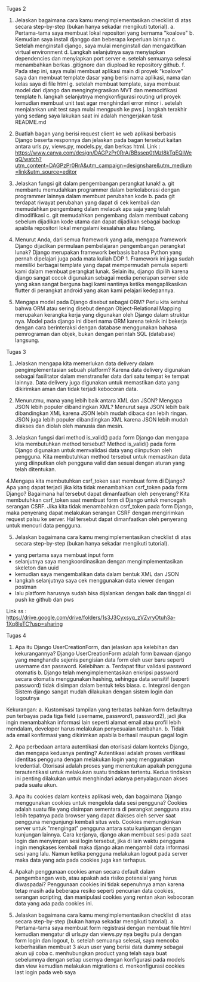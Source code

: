 Tugas 2
1. Jelaskan bagaimana cara kamu mengimplementasikan checklist di atas secara step-by-step (bukan hanya sekadar mengikuti tutorial).
a. Pertama-tama saya membuat lokal repositori yang bernama "koalove"
b. Kemudian saya install djanggo dan beberapa keperluan lainnya
c. Setelah menginstall django, saya mulai menginstall dan mengaktifkan virtual environment 
d. Langkah selanjutnya saya menyiapkan dependencies dan menyiapkan port server
e. setelah semuanya selesai menambahkan berkas .gitignore dan diupload ke repository github.
f. Pada step ini, saya mulai membuat aplikasi main di proyek "koalove" saya dan membuat template dasar yang berisi nama aplikasi, nama dan kelas saya di file html
g. setelah membuat template, saya membuat model dari django dan mengingtegrasikan MVT dan memodifikasi template
h. langkah selanjutnya mengkonfigurasi routing url proyek kemudian membuat unit test agar menghindari error minor
i. setelah menjalankan unit test saya mulai mengpush ke pws 
j. langkah terakhir yang sedang saya lakukan saat ini adalah mengerjakan task README.md

2. Buatlah bagan yang berisi request client ke web aplikasi berbasis Django beserta responnya dan jelaskan pada bagan tersebut kaitan antara urls.py, views.py, models.py, dan berkas html.
Link : https://www.canva.com/design/DAGPzPr0RrA/BBssep0tMzI8kTqEQIWeqQ/watch?utm_content=DAGPzPr0RrA&utm_campaign=designshare&utm_medium=link&utm_source=editor

3. Jelaskan fungsi git dalam pengembangan perangkat lunak!
a. git membantu memudahkan programmer dalam berkolaborasi dengan programmer lainnya dalam membuat perubahan kode
b. pada git terdapat riwayat perubahan yang dapat di cek kembali dan memudahkan pengembang dalam melacak apa saja yang telah dimodifikasi
c. git memudahkan pengembang dalam membuat cabang sebelum dijadikan kode utama dan dapat dijadikan sebagai backup apabila repositori lokal mengalami kesalahan atau hilang.

4. Menurut Anda, dari semua framework yang ada, mengapa framework Django dijadikan permulaan pembelajaran pengembangan perangkat lunak?
Django merupakan framework berbasis bahasa Python yang pernah dipelajari juga pada mata kuliah DDP 1. Framework ini juga sudah memiliki berbagai template yang dapat mempermudah pemula seperti kami dalam membuat perangkat lunak. Selain itu, django dipilih karena django sangat cocok digunakan sebagai media penerapan server side yang akan sangat berguna bagi kami nantinya ketika mengaplikasikan flutter di perangkat android yang akan kami pelajari kedepannya.

5. Mengapa model pada Django disebut sebagai ORM?
Perlu kita ketahui bahwa ORM atau sering disebut dengan Object-Relational Mapping merupakan kerangka kerja yang digunakan oleh Django dalam struktur nya. Model pada django ini diberi nama ORM karena teknik ini bekerja dengan cara berinteraksi dengan database menggunakan bahasa pemrograman dan objek, bukan dengan perintah SQL (database) langsung.

Tugas 3
1. Jelaskan mengapa kita memerlukan data delivery dalam pengimplementasian sebuah platform?
Karena data delivery digunakan sebagai fasilitator dalam menstransfer data dari satu tempat ke tempat lainnya. Data delivery juga digunakan untuk memastikan data yang dikirimkan aman dan tidak terjadi kebocoran data.

2. Menurutmu, mana yang lebih baik antara XML dan JSON? Mengapa JSON lebih populer dibandingkan XML?
Menurut saya JSON lebih baik dibandingkan XML karena JSON lebih mudah dibaca dan lebih ringan. JSON juga lebih populer dibandingkan XML karena JSON lebih mudah diakses dan diolah oleh manusia dan mesin.

3. Jelaskan fungsi dari method is_valid() pada form Django dan mengapa kita membutuhkan method tersebut?
Method is_valid() pada form Django digunakan untuk memvalidasi data yang diinputkan oleh pengguna. Kita membutuhkan method tersebut untuk memastikan data yang diinputkan oleh pengguna valid dan sesuai dengan aturan yang telah ditentukan.

4.Mengapa kita membutuhkan csrf_token saat membuat form di Django? Apa yang dapat terjadi jika kita tidak menambahkan csrf_token pada form Django? Bagaimana hal tersebut dapat dimanfaatkan oleh penyerang?
Kita membutuhkan csrf_token saat membuat form di Django untuk mencegah serangan CSRF. Jika kita tidak menambahkan csrf_token pada form Django, maka penyerang dapat melakukan serangan CSRF dengan mengirimkan request palsu ke server. Hal tersebut dapat dimanfaatkan oleh penyerang untuk mencuri data pengguna. 

5. Jelaskan bagaimana cara kamu mengimplementasikan checklist di atas secara step-by-step (bukan hanya sekadar mengikuti tutorial).
- yang pertama saya membuat input form
- selanjutnya saya mengkoordinasikan dengan mengimplementasikan skeleton dan uuid 
- kemudian saya mengembalikan data dalam bentuk XML dan JSON 
- langkah selanjutnya saya cek menggunakan data viewer dengan postman
- lalu platform harusnya sudah bisa dijalankan dengan baik dan tinggal di push ke github dan pws

Link ss : https://drive.google.com/drive/folders/1s3J3Cyxsyq_zVZvryOtuh3a-1Xq8leTC?usp=sharing

Tugas 4 
1. Apa itu Django UserCreationForm, dan jelaskan apa kelebihan dan kekurangannya?
Django UserCreationForm adalah form bawaan django yang menghandle sejenis pengisian data form oleh user baru seperti username dan password. 
Kelebihan:
a. Terdapat fitur validasi password otomatis
b. Django telah mengimplementasikan enkripsi password secara otomatis menggunakan hashing, sehingga data sensitif (seperti password) tidak disimpan dalam bentuk teks biasa.
c. Integrasi dengan Sistem django sangat mudah dilakukan dengan sistem login dan logoutnya 

Kekurangan:
a. Kustomisasi tampilan yang terbatas bahkan form defaultnya pun terbayas pada tiga field (username, password1, password2), jadi jika ingin menambahkan informasi lain seperti alamat email atau profil lebih mendalam, developer harus melakukan penyesuaian tambahan.
b. Tidak ada email konfirmasi yang dikirimkan apabila berhasil maupun gagal login 

2. Apa perbedaan antara autentikasi dan otorisasi dalam konteks Django, dan mengapa keduanya penting?
Autentikasi adalah proses verifikasi identitas pengguna dengan melakukan login yang menggunakan kredential. Otorisasi adalah proses yang menentukan apakah pengguna terautentikasi untuk melakukan suatu tindakan tertentu. Kedua tindakan ini penting dilakukan untuk menghindari adanya penyalagunaan akses pada suatu akun. 

3. Apa itu cookies dalam konteks aplikasi web, dan bagaimana Django menggunakan cookies untuk 
mengelola data sesi pengguna?
Cookies adalah suatu file yang disimpan sementara di perangkat pengguna atau lebih tepatnya pada browser yang dapat diakses oleh server saat pengguna mengunjungi kembali situs web. Cookies memungkinkan server untuk "mengingat" pengguna antara satu kunjungan dengan kunjungan lainnya. Cara kerjanya, django akan membuat sesi pada saat login dan menyimpan sesi login tersebut, jika di lain waktu pengguna ingin mengkases kembali maka django akan mengambil data informasi sesi yang lalu. Namun ketika pengguna melakukan logout pada server maka data yang ada pada cookies juga kan terhapus.

4. Apakah penggunaan cookies aman secara default dalam pengembangan web, atau apakah ada risiko potensial yang harus diwaspadai?
Penggunaan cookies ini tidak sepenuhnya aman karena tetap masih ada beberapa resiko seperti pencurian data cookies, serangan scripting, dan manipulasi cookies yang rentan akan kebocoran data yang ada pada cookies ini. 

5. Jelaskan bagaimana cara kamu mengimplementasikan checklist di atas secara step-by-step (bukan hanya sekadar mengikuti tutorial).
a. Pertama-tama saya membuat form registrasi dengan membuat file html kemudian mengatur di urls.py dan views.py nya begitu pula dengan form login dan logout,
b. setelah semuanya selesai,  saya mencoba keberhasilan membuat 3 akun user yang berisi data dummy sebagai akun uji coba 
c. menhubungkan product yang telah saya buat sebelumnya dengan setiap usernya dengan konfigurasi pada models dan view kemudian melakukan migrations 
d. menkonfigurasi cookies last login pada web saya 

